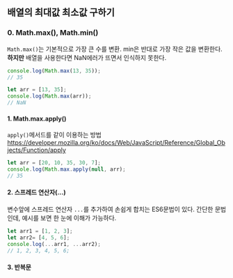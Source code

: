 ## 배열의 최대값 최소값 구하기

### 0. Math.max(), Math.min()
`Math.max()`는 기본적으로 가장 큰 수를 변환.
min은 반대로 가장 작은 값을 변환한다.<br>
**하지만** 배열을 사용한다면 NaN에러가 뜨면서 인식하지 못한다.

```js
console.log(Math.max(13, 35));
// 35

let arr = [13, 35];
console.log(Math.max(arr));
// NaN
```


#### 1. Math.max.apply()
`apply()`메서드를 같이 이용하는 방법
[https://developer.mozilla.org/ko/docs/Web/JavaScript/Reference/Global_Objects/Function/apply
]()

``` js
let arr = [20, 10, 35, 30, 7];
console.log(Math.max.apply(null, arr);
// 35
```

#### 2. 스프레드 연산자(...)
변수앞에 스프레드 연산자 `...`를 추가하여 손쉽게 합치는 ES6문법이 있다.
간단한 문법인데, 예시를 보면 한 눈에 이해가 가능하다.

```js
let arr1 = [1, 2, 3];
let arr2= [4, 5, 6];
console.log(...arr1, ...arr2);
// 1, 2, 3, 4, 5, 6;
```

#### 3. 반복문